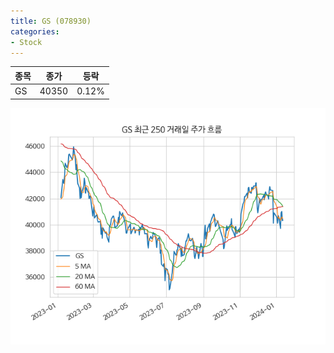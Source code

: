 ```yaml
---
title: GS (078930)
categories:
- Stock
---
```


|종목|종가|등락|
|----|----|----|
|GS|40350|0.12%|

<!-- more -->

![078930](/assets/images/stock/078930.png)